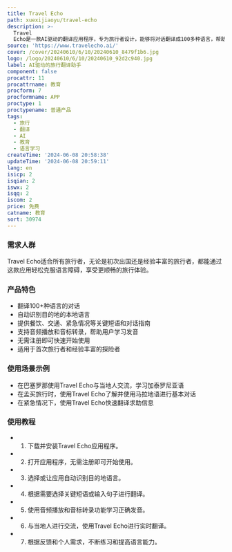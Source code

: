 ```yaml
---
title: Travel Echo
path: xuexijiaoyu/travel-echo
description: >-
  Travel
  Echo是一款AI驱动的翻译应用程序，专为旅行者设计，能够将对话翻译成100多种语言，帮助用户在不同语言环境中进行有效沟通。它通过先进的AI技术提供准确的翻译，支持音频播放和音标转录，帮助用户自信地与当地人交流。
source: 'https://www.travelecho.ai/'
cover: /cover/20240610/6/10/20240610_8479f1b6.jpg
logo: /logo/20240610/6/10/20240610_92d2c940.jpg
label: AI驱动的旅行翻译助手
component: false
procattr: 11
procattrname: 教育
procform: 7
procformname: APP
proctype: 1
proctypename: 普通产品
tags:
  - 旅行
  - 翻译
  - AI
  - 教育
  - 语言学习
createTime: '2024-06-08 20:58:38'
updateTime: '2024-06-08 20:59:11'
lang: en
isicp: 2
isqian: 2
iswx: 2
isqq: 2
iscom: 2
price: 免费
catname: 教育
sort: 30974
---
```




### 需求人群
Travel Echo适合所有旅行者，无论是初次出国还是经验丰富的旅行者，都能通过这款应用轻松克服语言障碍，享受更顺畅的旅行体验。

### 产品特色
* 翻译100+种语言的对话
* 自动识别目的地的本地语言
* 提供餐饮、交通、紧急情况等关键短语和对话指南
* 支持音频播放和音标转录，帮助用户学习发音
* 无需注册即可快速开始使用
* 适用于首次旅行者和经验丰富的探险者

### 使用场景示例
* 在巴塞罗那使用Travel Echo与当地人交流，学习加泰罗尼亚语
* 在孟买旅行时，使用Travel Echo了解并使用马拉地语进行基本对话
* 在紧急情况下，使用Travel Echo快速翻译求助信息

### 使用教程
* 1. 下载并安装Travel Echo应用程序。
* 2. 打开应用程序，无需注册即可开始使用。
* 3. 选择或让应用自动识别目的地语言。
* 4. 根据需要选择关键短语或输入句子进行翻译。
* 5. 使用音频播放和音标转录功能学习正确发音。
* 6. 与当地人进行交流，使用Travel Echo进行实时翻译。
* 7. 根据反馈和个人需求，不断练习和提高语言能力。

  
